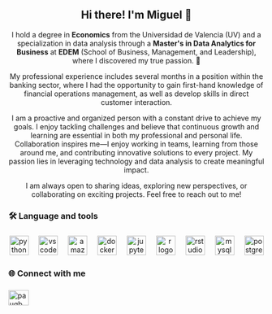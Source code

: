 <div align="center">

## Hi there! I'm Miguel 👋

I hold a degree in **Economics** from the Universidad de Valencia (UV) and a specialization in data analysis through a **Master's in Data Analytics for Business** at **EDEM** (School of Business, Management, and Leadership), where I discovered my true passion. 🚀

My professional experience includes several months in a position within the banking sector, where I had the opportunity to gain first-hand knowledge of financial operations management, as well as develop skills in direct customer interaction.

I am a proactive and organized person with a constant drive to achieve my goals. I enjoy tackling challenges and believe that continuous growth and learning are essential in both my professional and personal life. Collaboration inspires me—I enjoy working in teams, learning from those around me, and contributing innovative solutions to every project. My passion lies in leveraging technology and data analysis to create meaningful impact.

I am always open to sharing ideas, exploring new perspectives, or collaborating on exciting projects. Feel free to reach out to me!

</div>

###

<h3 align="left">🛠 Language and tools</h3>

###

<div align="center">
  <img src="https://cdn.jsdelivr.net/gh/devicons/devicon/icons/python/python-original.svg" height="38" alt="python logo"  />
  <img width="12" />
  <img src="https://cdn.jsdelivr.net/gh/devicons/devicon/icons/vscode/vscode-original.svg" height="38" alt="vscode logo"  />
  <img width="12" />
  <img src="https://skillicons.dev/icons?i=aws" height="38" alt="amazonwebservices logo"  />
  <img width="12" />
  <img src="https://cdn.jsdelivr.net/gh/devicons/devicon/icons/docker/docker-plain-wordmark.svg" height="38" alt="docker logo"  />
  <img width="12" />
  <img src="https://cdn.jsdelivr.net/gh/devicons/devicon/icons/jupyter/jupyter-original.svg" height="38" alt="jupyter logo"  />
  <img width="12" />
  <img src="https://cdn.jsdelivr.net/gh/devicons/devicon/icons/r/r-original.svg" height="38" alt="r logo"  />
  <img width="12" />
  <img src="https://cdn.jsdelivr.net/gh/devicons/devicon/icons/rstudio/rstudio-original.svg" height="38" alt="rstudio logo"  />
  <img width="12" />
  <img src="https://cdn.jsdelivr.net/gh/devicons/devicon/icons/mysql/mysql-original.svg" height="38" alt="mysql logo"  />
  <img width="12" />
  <img src="https://cdn.jsdelivr.net/gh/devicons/devicon/icons/postgresql/postgresql-original.svg" height="38" alt="postgresql logo"  />
</div>

###

<h3 align="left">🌐 Connect with me</h3>

###

<p align="left">
<a href="https://linkedin.com/in/miguel-herrero-fuertes-7732ab244" target="blank"><img align="center" src="https://raw.githubusercontent.com/rahuldkjain/github-profile-readme-generator/master/src/images/icons/Social/linked-in-alt.svg" alt="paugb" height="30" width="40" /></a>
</p>
